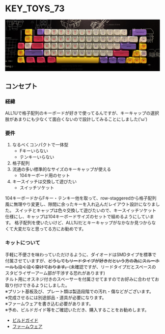 # KEY_TOYS_73

<img width="2000" alt="代替テキスト" src="https://github.com/T-toys/KEY_TOYS_73/blob/master/image/IMG_0752-2.jpg">

## コンセプト
### 経緯
ALL1Uで格子配列のキーボードが好きで使ってるんですが、キーキャップの選択肢があまりにも少なくて面白くないので設計してみることにしました('ω')
### 要件
1. なるべくコンパクトで一体型
   - Fキーいらない
   - テンキーいらない
1. 格子配列
1. 流通の多い標準的なサイズのキーキャップが使える
   - 104キーボード用のセット
1. キースイッチは交換して遊びたい
   - スイッチソケット

104キーボードからFキー・テンキー他を取って、row-staggeredから格子配列風に無理やり変更し、隙間に余ったキーを入れ込んだレイアウト設計になりました。
スイッチとキャップは色々交換して遊びたいので、キースイッチソケット仕様にし、キャップは104キーボードサイズのセットで組めるようにしています。
格子配列を使いたいけど、ALL1Uだとキーキャップがなかなか見つからなくて大変だなと思ってる方にお勧めです。

### キットについて
手軽に不便さを味わっていただけるように、ダイオードはSMDタイプを標準で付属させていますが、~~どうしてもリードタイプが好きだという方の為にスルーホールも泣く泣く空けております。~~(未確認ですが、リードタイプだとスペースのスタビライザーアーム部が干渉する恐れがあります)<br>
チルト用にオスネジ付きのスペーサーを付属させてますのでお好みに合わせてお取り付けできるようにしました。<br>
※プリント基板及び、プレート類は製造段階での汚れ・傷などがございます。<br>
※完成させるには別途部品・道具が必要になります。<br>
※ファームウェアを書き込む必要があります。<br>
※予め、ビルドガイド等をご確認いただき、購入することをお勧めします。<br>


* [ビルドガイド](https://github.com/T-toys/KEY_TOYS_73/blob/master/buildguide.md)<br>
* [ファームウェア](https://github.com/T-toys/KEY_TOYS_73/blob/master/firmware.md)

